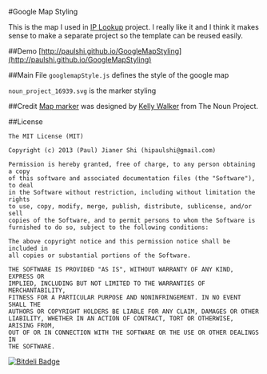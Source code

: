 #Google Map Styling

This is the map I used in [IP Lookup](https://github.com/paulshi/iplookup) project. I really like it and I think it makes sense to make a separate project so the template can be reused easily.

##Demo
[http://paulshi.github.io/GoogleMapStyling](http://paulshi.github.io/GoogleMapStyling)

##Main File
```googlemapStyle.js``` defines the style of the google map

```noun_project_16939.svg``` is the marker styling


##Credit
[Map marker](http://thenounproject.com/noun/map-marker/#icon-No16939) was designed by [Kelly Walker](http://thenounproject.com/kellylesliewalker/) from The Noun Project.

##License
```
The MIT License (MIT)

Copyright (c) 2013 (Paul) Jianer Shi (hipaulshi@gmail.com)

Permission is hereby granted, free of charge, to any person obtaining a copy
of this software and associated documentation files (the "Software"), to deal
in the Software without restriction, including without limitation the rights
to use, copy, modify, merge, publish, distribute, sublicense, and/or sell
copies of the Software, and to permit persons to whom the Software is
furnished to do so, subject to the following conditions:

The above copyright notice and this permission notice shall be included in
all copies or substantial portions of the Software.

THE SOFTWARE IS PROVIDED "AS IS", WITHOUT WARRANTY OF ANY KIND, EXPRESS OR
IMPLIED, INCLUDING BUT NOT LIMITED TO THE WARRANTIES OF MERCHANTABILITY,
FITNESS FOR A PARTICULAR PURPOSE AND NONINFRINGEMENT. IN NO EVENT SHALL THE
AUTHORS OR COPYRIGHT HOLDERS BE LIABLE FOR ANY CLAIM, DAMAGES OR OTHER
LIABILITY, WHETHER IN AN ACTION OF CONTRACT, TORT OR OTHERWISE, ARISING FROM,
OUT OF OR IN CONNECTION WITH THE SOFTWARE OR THE USE OR OTHER DEALINGS IN
THE SOFTWARE.
```

[![Bitdeli Badge](https://d2weczhvl823v0.cloudfront.net/paulshi/googlemapstyling/trend.png)](https://bitdeli.com/free "Bitdeli Badge")

